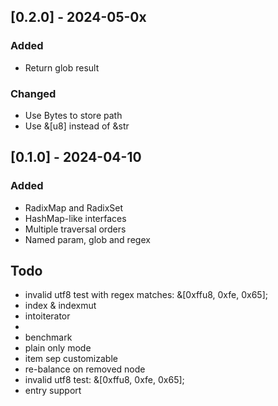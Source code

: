 ## [0.2.0] - 2024-05-0x

### Added

- Return glob result

### Changed

- Use Bytes to store path
- Use &[u8] instead of &str

## [0.1.0] - 2024-04-10

### Added

- RadixMap and RadixSet
- HashMap-like interfaces
- Multiple traversal orders
- Named param, glob and regex

## Todo

- invalid utf8 test with regex matches: &[0xffu8, 0xfe, 0x65];
- index & indexmut
- intoiterator
- 
- benchmark
- plain only mode
- item sep customizable
- re-balance on removed node
- invalid utf8 test: &[0xffu8, 0xfe, 0x65];
- entry support